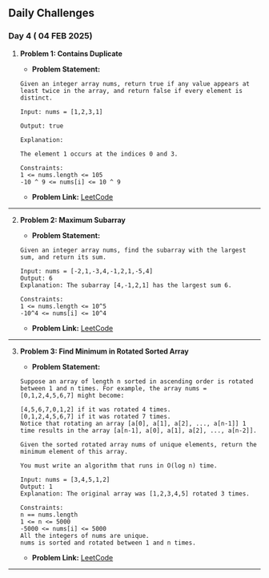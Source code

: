 ## Daily Challenges

### Day 4 ( 04 FEB 2025)

1. **Problem 1: Contains Duplicate**
   - **Problem Statement:** 
   
   ````
   Given an integer array nums, return true if any value appears at least twice in the array, and return false if every element is distinct.

   Input: nums = [1,2,3,1]

   Output: true
 
   Explanation:

   The element 1 occurs at the indices 0 and 3.

   Constraints: 
   1 <= nums.length <= 105
   -10 ^ 9 <= nums[i] <= 10 ^ 9

   ````
   - **Problem Link:** [LeetCode](https://leetcode.com/problems/contains-duplicate/description/)
---

2. **Problem 2: Maximum Subarray**
   - **Problem Statement:** 
   
   ```
   Given an integer array nums, find the subarray with the largest sum, and return its sum.

   Input: nums = [-2,1,-3,4,-1,2,1,-5,4]
   Output: 6
   Explanation: The subarray [4,-1,2,1] has the largest sum 6.

   Constraints:
   1 <= nums.length <= 10^5
   -10^4 <= nums[i] <= 10^4

   ```
   - **Problem Link:** [LeetCode](https://leetcode.com/problems/maximum-subarray/description/)
---

3. **Problem 3: Find Minimum in Rotated Sorted Array**
   - **Problem Statement:** 
   
   ````
   Suppose an array of length n sorted in ascending order is rotated between 1 and n times. For example, the array nums = [0,1,2,4,5,6,7] might become:

   [4,5,6,7,0,1,2] if it was rotated 4 times.
   [0,1,2,4,5,6,7] if it was rotated 7 times.
   Notice that rotating an array [a[0], a[1], a[2], ..., a[n-1]] 1 time results in the array [a[n-1], a[0], a[1], a[2], ..., a[n-2]].

   Given the sorted rotated array nums of unique elements, return the minimum element of this array.

   You must write an algorithm that runs in O(log n) time.

   Input: nums = [3,4,5,1,2]
   Output: 1
   Explanation: The original array was [1,2,3,4,5] rotated 3 times.

   Constraints:
   n == nums.length
   1 <= n <= 5000
   -5000 <= nums[i] <= 5000
   All the integers of nums are unique.
   nums is sorted and rotated between 1 and n times.

   ````
   - **Problem Link:** [LeetCode](https://leetcode.com/problems/find-minimum-in-rotated-sorted-array/description/)
   
---